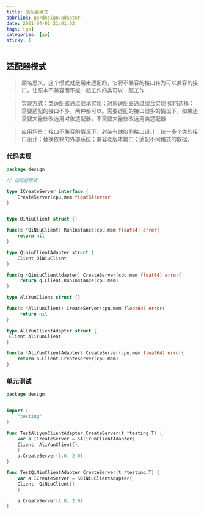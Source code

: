 ```yaml
---
title: 适配器模式
abbrlink: go/design/adapter
date: 2021-04-01 21:01:02
tags: [go]
categories: [go]
sticky: 1
---
```



## 适配器模式

> 顾名思义，这个模式就是用来适配的，它将不兼容的接口转为可以兼容的接口，让原本不兼容而不能一起工作的类可以一起工作

> 实现方式：类适配器通过继承实现；对象适配器通过组合实现
> 如何选择：需要适配的接口不多，两种都可以。需要适配的接口很多的情况下，如果还需要大量修改选用对象适配器，不需要大量修改选用类适配器

> 应用场景：接口不兼容的情况下，封装有缺陷的接口设计；统一多个类的接口设计；替换依赖的外部系统；兼容老版本接口；适配不同格式的数据。

### 代码实现

```go
package design

// 适配器模式

type ICreateServer interface {
    CreateServer(cpu,mem float64)error
}


type QiNiuClient struct {}

func(c *QiNiuClient) RunInstance(cpu,mem float64) error{
    return nil
}

type QiniuClientAdapter struct {
    Client QiNiuClient
}

func(q *QiniuClientAdapter) CreateServer(cpu,mem float64) error{
     return q.Client.RunInstance(cpu,mem)
}

type AliYunClient struct {}

func(c *AliYunClient) CreateServer(cpu,mem float64) error{
     return nil
}

type AliYunClientAdapter struct {
 Client AliYunClient
}

func(a *AliYunClientAdapter) CreateServer(cpu,mem float64) error{
    return a.Client.CreateServer(cpu,mem)
}
```

### 单元测试

```go
package design


import (
    "testing"
)

func TestAliyunClientAdapter_CreateServer(t *testing.T) {
    var a ICreateServer = &AliYunClientAdapter{
    Client: AliYunClient{},
    }
    a.CreateServer(1.0, 2.0)
}

func TestQiNiuClientAdapter_CreateServer(t *testing.T) {
    var a ICreateServer = &QiNiuClientAdapter{
    Client: QiNiuClient{},
    }

    a.CreateServer(1.0, 2.0)
}

```
